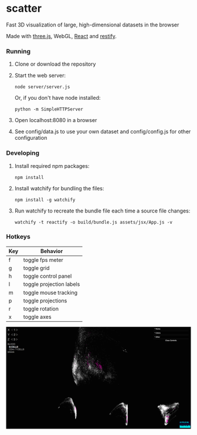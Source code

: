 # scatter
Fast 3D visualization of large, high-dimensional datasets in the browser

Made with [three.js](http://threejs.org), WebGL, [React](https://facebook.github.io/react) and [restify](https://github.com/restify/node-restify).

### Running

1. Clone or download the repository
2. Start the web server:
   ```
   node server/server.js
   ```
   
   Or, if you don't have node installed:
   
   ````
   python -m SimpleHTTPServer
   ````
3. Open localhost:8080 in a browser
4. See config/data.js to use your own dataset and config/config.js for other configuration

### Developing

1. Install required npm packages:

   ```
   npm install
   ```
   
2. Install watchify for bundling the files:

   ```
   npm install -g watchify
   ```

3. Run watchify to recreate the bundle file each time a source file changes:

   ```
   watchify -t reactify -o build/bundle.js assets/jsx/App.js -v
   ```

### Hotkeys

| Key   | Behavior                 |
| ----- | ------------------------ |
| f     | toggle fps meter         |
| g     | toggle grid              |
| h     | toggle control panel     |
| l     | toggle projection labels |
| m     | toggle mouse tracking    |
| p     | toggle projections       |
| r     | toggle rotation          |
| x     | toggle axes              |

![screenshot](https://raw.githubusercontent.com/juhis/scatter/master/assets/images/screenshot.png)
